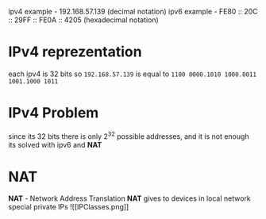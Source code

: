 ipv4 example - 192.168.57.139 (decimal notation)
ipv6 example - FE80 :: 20C :: 29FF :: FE0A :: 4205 (hexadecimal notation)

# IPv4 reprezentation
each ipv4 is 32 bits
so `192.168.57.139` is equal to `1100 0000.1010 1000.0011 1001.1000 1011`

# IPv4 Problem
since its 32 bits there is only $2^{32}$ possible addresses, and it is not enough
its solved with ipv6 and **NAT**

# NAT 
**NAT** - Network Address Translation
**NAT** gives to devices in local network special private IPs 
![[IPClasses.png]]